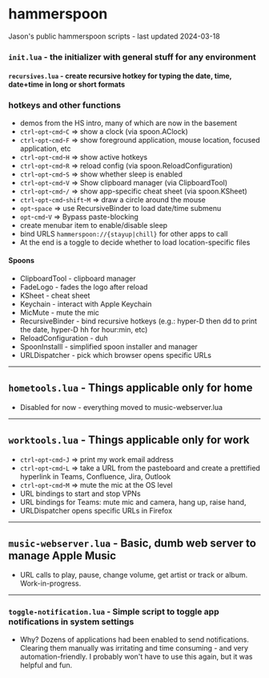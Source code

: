 # hammerspoon
Jason's public hammerspoon scripts - last updated 2024-03-18

### ```init.lua``` - the initializer with general stuff for any environment
#### ```recursives.lua``` - create recursive hotkey for typing the date, time, date+time in long or short formats

### hotkeys and other functions
* demos from the HS intro, many of which are now in the basement
* ```ctrl```-```opt```-```cmd```-```C``` => show a clock (via spoon.AClock)
* ```ctrl```-```opt```-```cmd```-```F``` => show foreground application, mouse location, focused application, etc
* ```ctrl```-```opt```-```cmd```-```H``` => show active hotkeys
* ```ctrl```-```opt```-```cmd```-```R``` => reload config (via spoon.ReloadConfiguration)
* ```ctrl```-```opt```-```cmd```-```S``` => show whether sleep is enabled
* ```ctrl```-```opt```-```cmd```-```V``` => Show clipboard manager (via ClipboardTool)
* ```ctrl```-```opt```-```cmd```-```/``` => show app-specific cheat sheet (via spoon.KSheet)
* ```ctrl```-```opt```-```cmd```-```shift```-```M``` => draw a circle around the mouse
* ```opt```-```space``` => use RecursiveBinder to load date/time submenu
* ```opt```-```cmd```-```V``` => Bypass paste-blocking
* create menubar item to enable/disable sleep
* bind URLS ```hammerspoon://{stayup|chill}``` for other apps to call
* At the end is a toggle to decide whether to load location-specific files

#### Spoons
* ClipboardTool - clipboard manager
* FadeLogo - fades the logo after reload
* KSheet - cheat sheet
* Keychain - interact with Apple Keychain
* MicMute - mute the mic
* RecursiveBinder - bind recursive hotkeys (e.g.: hyper-D then dd to print the date, hyper-D hh for hour:min, etc)
* ReloadConfiguration - duh
* SpoonInstalll - simplified spoon installer and manager
* URLDispatcher - pick which browser opens specific URLs

---

## ```hometools.lua``` - Things applicable only for home
  * Disabled for now - everything moved to music-webserver.lua
---

## ```worktools.lua``` - Things applicable only for work
  * ```ctrl```-```opt```-```cmd```-```J``` => print my work email address
  * ```ctrl```-```opt```-```cmd```-```L``` => take a URL from the pasteboard and create a prettified hyperlink in Teams, Confluence, Jira, Outlook
  * ```ctrl```-```opt```-```cmd```-```M``` => mute the mic at the OS level
  * URL bindings to start and stop VPNs
  * URL bindings for Teams: mute mic and camera, hang up, raise hand, 
  * URLDispatcher opens specific URLs in Firefox

---

## ```music-webserver.lua``` - Basic, dumb web server to manage Apple Music
  * URL calls to play, pause, change volume, get artist or track or album. Work-in-progress.

---

### ```toggle-notification.lua``` - Simple script to toggle app notifications in system settings
  * Why? Dozens of applications had been enabled to send notifications. Clearing them manually was irritating and time consuming - and very automation-friendly.  I probably won't have to use this again, but it was helpful and fun.
